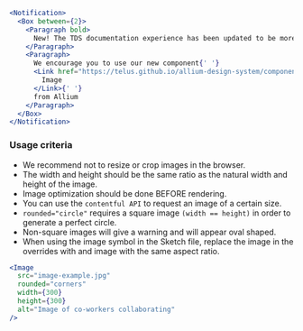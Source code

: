 ```jsx noeditor
<Notification>
  <Box between={2}>
    <Paragraph bold>
      New! The TDS documentation experience has been updated to be more performant!
    </Paragraph>
    <Paragraph>
      We encourage you to use our new component{' '}
      <Link href="https://telus.github.io/allium-design-system/components/components/image">
        Image
      </Link>{' '}
      from Allium
    </Paragraph>
  </Box>
</Notification>
```

### Usage criteria

- We recommend not to resize or crop images in the browser.
- The width and height should be the same ratio as the natural width and height of the image.
- Image optimization should be done BEFORE rendering.
- You can use the `contentful API` to request an image of a certain size.
- `rounded="circle"` requires a square image `(width == height)` in order to generate a perfect circle.
- Non-square images will give a warning and will appear oval shaped.
- When using the image symbol in the Sketch file, replace the image in the overrides with and image with the same aspect ratio.

```jsx
<Image
  src="image-example.jpg"
  rounded="corners"
  width={300}
  height={300}
  alt="Image of co-workers collaborating"
/>
```
